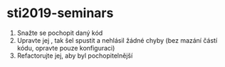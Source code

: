# sti2019-seminars

1. Snažte se pochopit daný kód
2. Upravte jej , tak šel spustit a nehlásil žádné chyby (bez mazání částí kódu, opravte pouze konfiguraci)
3. Refactorujte jej, aby byl pochopitelnější
